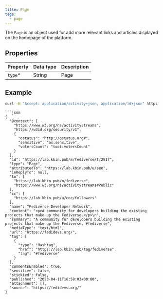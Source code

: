 ```yaml
---
title: Page
tags:
  - page
---
```


The `Page` is an object used for add more relevant links and articles displayed on the homepage of the platform.

## Properties

| Property | Data type | Description |
| -------- | --------- | ----------- |
| `type`\* | String    | Page        |

## Example

```bash
curl -H "Accept: application/activity+json, application/ld+json" https://dev.karab.in/m/fediverse/t/2917
```

````
```json
{
  "@context": [
    "https://www.w3.org/ns/activitystreams",
    "https://w3id.org/security/v1",
    {
      "ostatus": "http://ostatus.org#",
      "sensitive": "as:sensitive",
      "votersCount": "toot:votersCount"
    }
  ],
  "id": "https://lab.kbin.pub/m/fediverse/t/2917",
  "type": "Page",
  "attributedTo": "https://lab.kbin.pub/u/eee",
  "inReplyTo": null,
  "to": [
    "https://lab.kbin.pub/m/fediverse",
    "https://www.w3.org/ns/activitystreams#Public"
  ],
  "cc": [
    "https://lab.kbin.pub/u/eee/followers"
  ],
  "name": "Fediverse Developer Network",
  "content": "<p>A community for developers building the existing projects that make up the Fediverse.</p>\n",
  "summary": "A community for developers building the existing projects that make up the Fediverse. #fediverse",
  "mediaType": "text/html",
  "url": "https://fedidevs.org/",
  "tag": [
    {
      "type": "Hashtag",
      "href": "https://lab.kbin.pub/tag/fediverse",
      "tag": "#fediverse"
    }
  ],
  "commentsEnabled": true,
  "sensitive": false,
  "stickied": false,
  "published": "2023-04-11T18:58:03+00:00",
  "attachment": [],
  "source": "https://fedidevs.org/"
}
````
